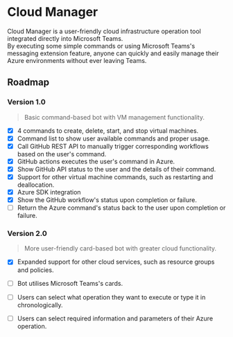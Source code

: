 # Cloud Manager

Cloud Manager is a user-friendly cloud infrastructure operation tool integrated directly into Microsoft Teams. \
By executing some simple commands or using Microsoft Teams's messaging extension feature, anyone can quickly and easily manage their Azure environments without ever leaving Teams.

## Roadmap

### Version 1.0
> Basic command-based bot with VM management functionality.
- [x] 4 commands to create, delete, start, and stop virtual machines.
- [x] Command list to show user available commands and proper usage.
- [x] Call GitHub REST API to manually trigger corresponding workflows based on the user's command.
- [x] GitHub actions executes the user's command in Azure.
- [x] Show GitHub API status to the user and the details of their command.
- [x] Support for other virtual machine commands, such as restarting and deallocation.
- [x] Azure SDK integration
- [x] Show the GitHub workflow's status upon completion or failure.
- [ ] Return the Azure command's status back to the user upon completion or failure.

### Version 2.0
> More user-friendly card-based bot with greater cloud functionality.
- [x] Expanded support for other cloud services, such as resource groups and policies.
- [ ] Bot utilises Microsoft Teams's cards.
- [ ] Users can select what operation they want to execute or type it in chronologically.
- [ ] Users can select required information and parameters of their Azure operation.

